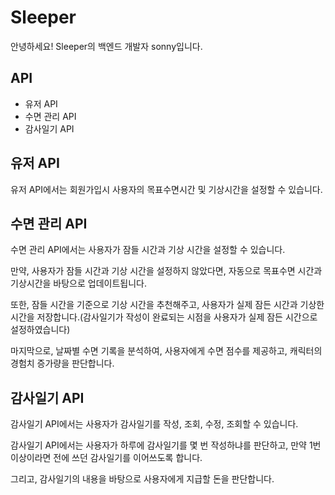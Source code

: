 # Sleeper

안녕하세요!  Sleeper의 백엔드 개발자 sonny입니다.

## API

- 유저 API
- 수면 관리 API
- 감사일기 API  


## 유저 API

유저 API에서는 회원가입시 사용자의 목표수면시간 및 기상시간을 설정할 수 있습니다.

## 수면 관리 API

수면 관리 API에서는 사용자가 잠들 시간과 기상 시간을 설정할 수 있습니다.

만약, 사용자가 잠들 시간과 기상 시간을 설정하지 않았다면, 자동으로 목표수면 시간과 기상시간을 바탕으로 업데이트됩니다.

또한, 잠들 시간을 기준으로 기상 시간을 추천해주고, 사용자가 실제 잠든 시간과 기상한 시간을 저장합니다.(감사일기가 작성이 완료되는 시점을 사용자가 실제 잠든 시간으로 설정하였습니다)

마지막으로, 날짜별 수면 기록을 분석하여, 사용자에게 수면 점수를 제공하고, 캐릭터의 경험치 증가량을 판단합니다.

## 감사일기 API

감사일기 API에서는 사용자가 감사일기를 작성, 조회, 수정, 조회할 수 있습니다.

감사일기 API에서는 사용자가 하루에 감사일기를 몇 번 작성하냐를 판단하고, 만약 1번 이상이라면 전에 쓰던 감사일기를 이어쓰도록 합니다.

그리고, 감사일기의 내용을 바탕으로 사용자에게 지급할 돈을 판단합니다.





